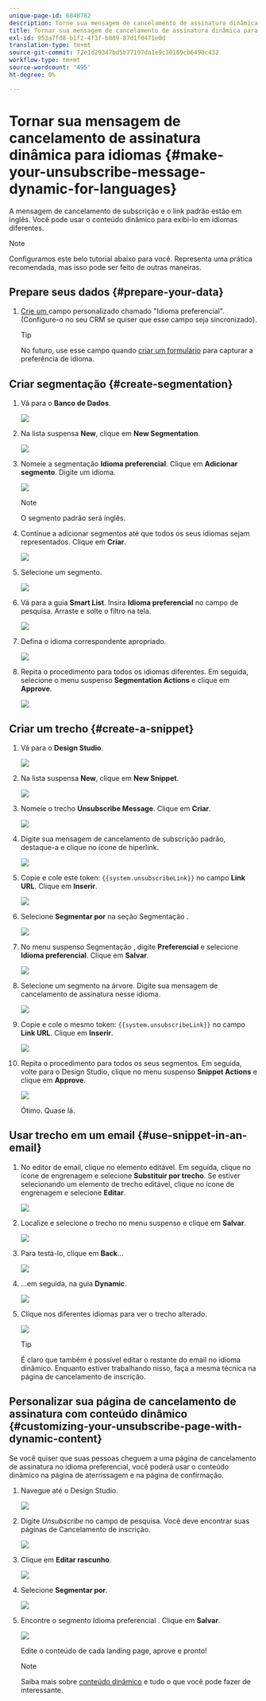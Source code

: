 ```yaml
---
unique-page-id: 6848782
description: Torne sua mensagem de cancelamento de assinatura dinâmica para idiomas - documentos do Marketo - documentação do produto
title: Tornar sua mensagem de cancelamento de assinatura dinâmica para idiomas
exl-id: 953a7fd8-b1f2-4f3f-b889-87d1f0471e0d
translation-type: tm+mt
source-git-commit: 72e1d29347bd5b77107da1e9c30169cb6490c432
workflow-type: tm+mt
source-wordcount: '495'
ht-degree: 0%

---
```


# Tornar sua mensagem de cancelamento de assinatura dinâmica para idiomas {#make-your-unsubscribe-message-dynamic-for-languages}

A mensagem de cancelamento de subscrição e o link padrão estão em inglês. Você pode usar o conteúdo dinâmico para exibi-lo em idiomas diferentes.

>[!NOTE]
>
>Configuramos este belo tutorial abaixo para você. Representa uma prática recomendada, mas isso pode ser feito de outras maneiras.

## Prepare seus dados {#prepare-your-data}

1. [Crie um ](/help/marketo/product-docs/administration/field-management/create-a-custom-field-in-marketo.md) campo personalizado chamado &quot;Idioma preferencial&quot;. (Configure-o no seu CRM se quiser que esse campo seja sincronizado).

   >[!TIP]
   >
   >No futuro, use esse campo quando [criar um formulário](/help/marketo/product-docs/demand-generation/forms/creating-a-form/create-a-form.md) para capturar a preferência de idioma.

## Criar segmentação {#create-segmentation}

1. Vá para o **Banco de Dados**.

   ![](assets/db.png)

1. Na lista suspensa **New**, clique em **New Segmentation**.

   ![](assets/two.png)

1. Nomeie a segmentação **Idioma preferencial**. Clique em **Adicionar segmento**. Digite um idioma.

   ![](assets/image2015-3-9-8-3a33-3a44.png)

   >[!NOTE]
   >
   >O segmento padrão será inglês.

1. Continue a adicionar segmentos até que todos os seus idiomas sejam representados. Clique em **Criar**.

   ![](assets/image2015-3-9-8-3a38-3a5.png)

1. Selecione um segmento.

   ![](assets/image2015-3-9-8-3a38-3a17.png)

1. Vá para a guia **Smart List**. Insira **Idioma preferencial** no campo de pesquisa. Arraste e solte o filtro na tela.

   ![](assets/six.png)

1. Defina o idioma correspondente apropriado.

   ![](assets/seven.png)

1. Repita o procedimento para todos os idiomas diferentes. Em seguida, selecione o menu suspenso **Segmentation Actions** e clique em **Approve**.

   ![](assets/image2015-3-9-8-3a39-3a36.png)

## Criar um trecho {#create-a-snippet}

1. Vá para o **Design Studio**.

   ![](assets/ds.png)

1. Na lista suspensa **New**, clique em **New Snippet**.

   ![](assets/ten.png)

1. Nomeie o trecho **Unsubscribe Message**. Clique em **Criar**.

   ![](assets/image2015-3-9-8-3a40-3a54.png)

1. Digite sua mensagem de cancelamento de subscrição padrão, destaque-a e clique no ícone de hiperlink.

   ![](assets/image2015-3-9-8-3a41-3a47.png)

1. Copie e cole este token: `{{system.unsubscribeLink}}` no campo **Link URL**. Clique em **Inserir**.

   ![](assets/image2015-3-9-8-3a43-3a17.png)

1. Selecione **Segmentar por** na seção Segmentação .

   ![](assets/image2015-3-9-8-3a44-3a16.png)

1. No menu suspenso Segmentação , digite **Preferencial** e selecione **Idioma preferencial**. Clique em **Salvar**.

   ![](assets/image2015-3-9-8-3a44-3a32.png)

1. Selecione um segmento na árvore. Digite sua mensagem de cancelamento de assinatura nesse idioma.

   ![](assets/image2015-3-9-8-3a45-3a43.png)

1. Copie e cole o mesmo token: `{{system.unsubscribeLink}}` no campo **Link URL**. Clique em **Inserir**.

   ![](assets/image2015-3-9-8-3a47-3a4.png)

1. Repita o procedimento para todos os seus segmentos. Em seguida, volte para o Design Studio, clique no menu suspenso **Snippet Actions** e clique em **Approve**.

   ![](assets/image2015-3-9-8-3a47-3a34.png)

   Ótimo. Quase lá.

## Usar trecho em um email {#use-snippet-in-an-email}

1. No editor de email, clique no elemento editável. Em seguida, clique no ícone de engrenagem e selecione **Substituir por trecho**. Se estiver selecionando um elemento de trecho editável, clique no ícone de engrenagem e selecione **Editar**.

   ![](assets/4.1.png)

1. Localize e selecione o trecho no menu suspenso e clique em **Salvar**.

   ![](assets/image2015-3-9-8-3a50-3a16.png)

1. Para testá-lo, clique em **Back**...

   ![](assets/4.3.png)

1. ...em seguida, na guia **Dynamic**.

   ![](assets/4.4.png)

1. Clique nos diferentes idiomas para ver o trecho alterado.

   ![](assets/4.5.png)

   >[!TIP]
   >
   >É claro que também é possível editar o restante do email no idioma dinâmico. Enquanto estiver trabalhando nisso, faça a mesma técnica na página de cancelamento de inscrição.

## Personalizar sua página de cancelamento de assinatura com conteúdo dinâmico {#customizing-your-unsubscribe-page-with-dynamic-content}

Se você quiser que suas pessoas cheguem a uma página de cancelamento de assinatura no idioma preferencial, você poderá usar o conteúdo dinâmico na página de aterrissagem e na página de confirmação.

1. Navegue até o Design Studio.

   ![](assets/ds.png)

1. Digite _Unsubscribe_ no campo de pesquisa. Você deve encontrar suas páginas de Cancelamento de inscrição.

   ![](assets/image2015-3-9-8-3a51-3a53.png)

1. Clique em **Editar rascunho**.

   ![](assets/image2015-3-9-8-3a52-3a23.png)

1. Selecione **Segmentar por**.

   ![](assets/image2015-3-9-8-3a52-3a57.png)

1. Encontre o segmento Idioma preferencial . Clique em **Salvar**.

   ![](assets/image2015-3-9-8-3a53-3a54.png)

   Edite o conteúdo de cada landing page, aprove e pronto!

   >[!NOTE]
   >
   >Saiba mais sobre [conteúdo dinâmico](/help/marketo/product-docs/personalization/segmentation-and-snippets/segmentation/understanding-dynamic-content.md) e tudo o que você pode fazer de interessante.
